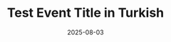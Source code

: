 ---
type: phd-thesis-defense
title: Test Event Title in Turkish
date: 2025-08-03

datetime: 2025-08-03T11:30:00
duration: 1h
location: ABD


---